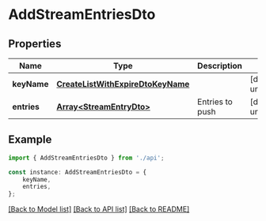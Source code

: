 # AddStreamEntriesDto


## Properties

Name | Type | Description | Notes
------------ | ------------- | ------------- | -------------
**keyName** | [**CreateListWithExpireDtoKeyName**](CreateListWithExpireDtoKeyName.md) |  | [default to undefined]
**entries** | [**Array&lt;StreamEntryDto&gt;**](StreamEntryDto.md) | Entries to push | [default to undefined]

## Example

```typescript
import { AddStreamEntriesDto } from './api';

const instance: AddStreamEntriesDto = {
    keyName,
    entries,
};
```

[[Back to Model list]](../README.md#documentation-for-models) [[Back to API list]](../README.md#documentation-for-api-endpoints) [[Back to README]](../README.md)
